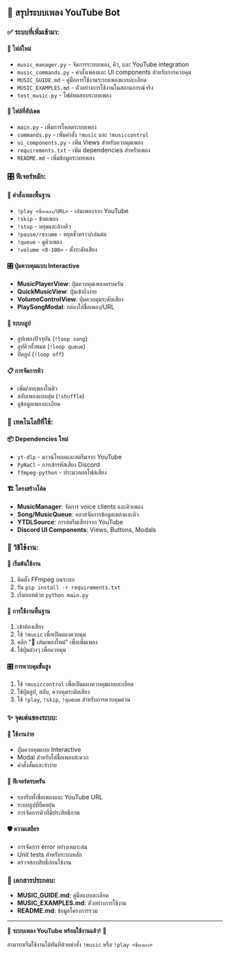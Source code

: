 ## 🎵 สรุประบบเพลง YouTube Bot

### ✅ ระบบที่เพิ่มเข้ามา:

#### 📁 ไฟล์ใหม่
- `music_manager.py` - จัดการระบบเพลง, คิว, และ YouTube integration
- `music_commands.py` - คำสั่งเพลงและ UI components สำหรับการควบคุม
- `MUSIC_GUIDE.md` - คู่มือการใช้งานระบบเพลงแบบละเอียด
- `MUSIC_EXAMPLES.md` - ตัวอย่างการใช้งานในสถานการณ์จริง  
- `test_music.py` - ไฟล์ทดสอบระบบเพลง

#### 🔄 ไฟล์ที่อัปเดต
- `main.py` - เพิ่มการโหลดระบบเพลง
- `commands.py` - เพิ่มคำสั่ง `!music` และ `!musiccontrol`
- `ui_components.py` - เพิ่ม Views สำหรับควบคุมเพลง
- `requirements.txt` - เพิ่ม dependencies สำหรับเพลง
- `README.md` - เพิ่มข้อมูลระบบเพลง

### 🎛️ ฟีเจอร์หลัก:

#### 🎵 คำสั่งเพลงพื้นฐาน
- `!play <ชื่อเพลง/URL>` - เล่นเพลงจาก YouTube
- `!skip` - ข้ามเพลง
- `!stop` - หยุดและล้างคิว
- `!pause/resume` - หยุดชั่วคราว/เล่นต่อ
- `!queue` - ดูคิวเพลง
- `!volume <0-100>` - ตั้งระดับเสียง

#### 🎛️ ปุ่มควบคุมแบบ Interactive
- **MusicPlayerView**: ปุ่มควบคุมเพลงครบครัน
- **QuickMusicView**: ปุ่มเข้าถึงง่าย
- **VolumeControlView**: ปุ่มควบคุมระดับเสียง
- **PlaySongModal**: กล่องใส่ชื่อเพลง/URL

#### 🔄 ระบบลูป
- ลูปเพลงปัจจุบัน (`!loop song`)
- ลูปคิวทั้งหมด (`!loop queue`)  
- ปิดลูป (`!loop off`)

#### 📋 การจัดการคิว
- เพิ่ม/ลบเพลงในคิว
- สลับเพลงแบบสุ่ม (`!shuffle`)
- ดูข้อมูลเพลงละเอียด

### 🔧 เทคโนโลยีที่ใช้:

#### 📦 Dependencies ใหม่
- `yt-dlp` - ดาวน์โหลดและสตรีมจาก YouTube
- `PyNaCl` - การเข้ารหัสเสียง Discord
- `ffmpeg-python` - ประมวลผลไฟล์เสียง

#### 🏗️ โครงสร้างโค้ด
- **MusicManager**: จัดการ voice clients และคิวเพลง
- **Song/MusicQueue**: คลาสจัดการข้อมูลเพลงและคิว
- **YTDLSource**: การสตรีมเสียงจาก YouTube
- **Discord UI Components**: Views, Buttons, Modals

### 🎯 วิธีใช้งาน:

#### 🚀 เริ่มต้นใช้งาน
1. ติดตั้ง FFmpeg บนระบบ
2. รัน `pip install -r requirements.txt`
3. เริ่มบอทด้วย `python main.py`

#### 🎵 การใช้งานพื้นฐาน
1. เข้าห้องเสียง
2. ใช้ `!music` เพื่อเปิดแผงควบคุม
3. คลิก "🎵 เล่นเพลงใหม่" เพื่อเพิ่มเพลง
4. ใช้ปุ่มต่างๆ เพื่อควบคุม

#### 🎛️ การควบคุมขั้นสูง
1. ใช้ `!musiccontrol` เพื่อเปิดแผงควบคุมแบบละเอียด
2. ใช้ปุ่มลูป, สลับ, ควบคุมระดับเสียง
3. ใช้ `!play`, `!skip`, `!queue` สำหรับการควบคุมด่วน

### ✨ จุดเด่นของระบบ:

#### 🎯 ใช้งานง่าย
- ปุ่มควบคุมแบบ Interactive
- Modal สำหรับใส่ชื่อเพลงสะดวก
- คำสั่งสั้นและจำง่าย

#### 🔄 ฟีเจอร์ครบครัน
- รองรับทั้งชื่อเพลงและ YouTube URL
- ระบบลูปที่ยืดหยุ่น
- การจัดการคิวที่มีประสิทธิภาพ

#### 🛡️ ความเสถียร
- การจัดการ error อย่างเหมาะสม
- Unit tests สำหรับระบบหลัก
- ตรวจสอบสิทธิ์ก่อนใช้งาน

### 📖 เอกสารประกอบ:
- **MUSIC_GUIDE.md**: คู่มือแบบละเอียด
- **MUSIC_EXAMPLES.md**: ตัวอย่างการใช้งาน
- **README.md**: ข้อมูลโครงการรวม

---

🎉 **ระบบเพลง YouTube พร้อมใช้งานแล้ว!** 🎉

สามารถเริ่มใช้งานได้ทันทีด้วยคำสั่ง `!music` หรือ `!play <ชื่อเพลง>`
